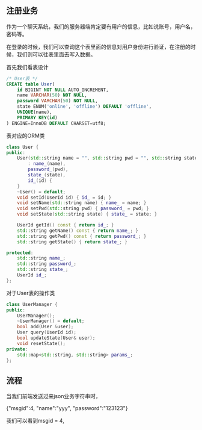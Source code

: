 
## 注册业务

作为一个聊天系统，我们的服务器端肯定要有用户的信息，比如说账号，用户名，密码等。 

在登录的时候，我们可以查询这个表里面的信息对用户身份进行验证，在注册的时候，我们则可以往表里面去写入数据。

首先我们看表设计

```sql
/* User表 */
CREATE table User(
    id BIGINT NOT NULL AUTO_INCREMENT,
    name VARCHAR(50) NOT NULL,
    password VARCHAR(50) NOT NULL,
    state ENUM('online', 'offline') DEFAULT 'offline',
    UNIQUE(name),
    PRIMARY KEY(id)
) ENGINE=InnoDB DEFAULT CHARSET=utf8;
```

表对应的ORM类

```cpp
class User {
public:
    User(std::string name = "", std::string pwd = "", std::string state = "offline", UserId id = -1)
        : name_(name),
        password_(pwd),
        state_(state),
        id_(id) {
    }
    ~User() = default;
    void setId(UserId id) { id_ = id; }
    void setName(std::string name) { name_ = name; }
    void setPwd(std::string pwd) { password_ = pwd; }
    void setState(std::string state) { state_ = state; }

    UserId getId() const { return id_; }
    std::string getName() const { return name_; }
    std::string getPwd() const { return password_; }
    std::string getState() { return state_; }

protected:
    std::string name_;
    std::string password_;
    std::string state_;
    UserId id_;
};
```

对于User表的操作类

```cpp
class UserManager {
public:
    UserManager();
    ~UserManager() = default;
    bool add(User &user);
    User query(UserId id);
    bool updateState(User& user);
    void resetState();
private:
    std::map<std::string, std::string> params_;
};
```

## 流程

当我们前端发送过来json业务字符串时，

{"msgid":4, "name":"yyy", "password":"123123"}

我们可以看到msgid = 4,